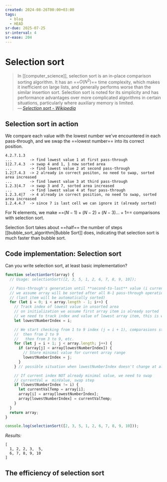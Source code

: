 ```yaml
---
created: 2024-08-26T00:00+03:00
tags:
  - blog
  - HEAD
sr-due: 2025-07-25
sr-interval: 4
sr-ease: 204
---
```


# Selection sort

> In [[computer_science]], selection sort is an in-place comparison sorting algorithm. It has an ==$O(N^2)$== time complexity, which makes it inefficient on large lists, and generally performs worse than the similar insertion sort. Selection sort is noted for its simplicity and has performance advantages over more complicated algorithms in certain situations, particularly where auxiliary memory is limited.\
> — <cite>[Selection sort - Wikipedia](https://en.wikipedia.org/wiki/Selection_sort)</cite> <!--SR:!2024-09-10,8,250-->

## Selection sort in action

We compare each value with the lowest number we’ve encountered in each pass-through, and we swap the ==lowest number== into its correct position.
```text
4.2.7.1.3
...        -> find lowest value 1 at first pass-through
1|2.7.4.3  -> swap 4 and 1, 1 now sorted area
...        -> find lowest value 2 at second pass-through
1.2|7.4.3  -> 2 already in correct positon, no need to swap, sorted area increased
...        -> find lowest value 3 at third pass-through
1.2.3|4.7  -> swap 3 and 7, sorted area increased
...        -> find lowest value 4 at four pass-through
1.2.3.4|7  -> 4 already in correct position, no need to swap, sorted area increased
1.2.4.4.7  -> since 7 is last cell we can ignore it (already sorted)
```
<!--SR:!2024-09-10,8,250-->

For N elements, we make ==$(N - 1) + (N - 2) + (N - 3) … + 1$== comparisons with selection sort. <!--SR:!2024-09-06,2,210-->

Selection Sort takes about ==half== the number of steps [[bubble_sort_algorithm|Bubble Sort]] does, indicating that selection sort is much faster than bubble sort. <!--SR:!2024-09-11,9,250-->

## Code implementation: Selection sort

Can you write selection sort, at least basic implementation?
<br class="f">
```js
function selectionSort(array) {
  // Usage: selectionSort([2, 3, 5, 1, 2, 6, 7, 8, 9, 10]);

  // Pass-through's generation until **second-to-last** value (i current value)
  // we assume array will be sorted after all N-1 pass-through operations
  // (last item will be automatically sorted)
  for (let i = 0; i < array.length - 1; i++) {
    // Track index of lowest value in unsorted area
    // on initialization we assume first array item is already sorted
    // we need to track index and value of lowest array item, this is why used index here
    let lowestNumberIndex = i;

    // We start checking from 1 to 9 index (j = i + 1), comparasions steps
    //  then from 2 to 9
    //   then from 3 to 9, etc.
    for (let j = i + 1; j < array.length; j++) {
      if (array[j] < array[lowestNumberIndex]) {
        // Store minimal value for current array range
        lowestNumberIndex = j;
      }
    } // possible situation when lowestNumberIndex doesn't change at all

    // If current index NOT already minimal value, we need to swap
    // currentVal ⇄  minValue, swap step
    if (lowestNumberIndex != i) {
      let currentValTemp = array[i];
      array[i] = array[lowestNumberIndex];
      array[lowestNumberIndex] = currentValTemp;
    }
  }
  return array;
}

console.log(selectionSort([2, 3, 5, 1, 2, 6, 7, 8, 9, 10]));
```
_Results:_
```
[
  1, 2, 2, 3,  5,
  6, 7, 8, 9, 10
]
```

## The efficiency of selection sort
